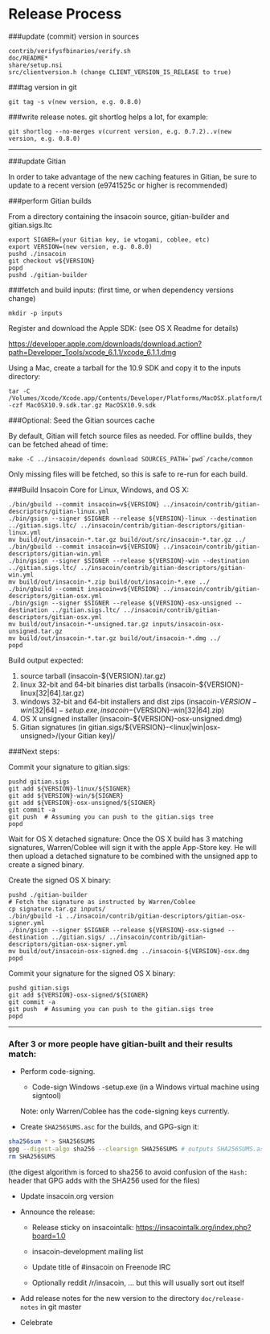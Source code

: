 Release Process
====================

###update (commit) version in sources

	contrib/verifysfbinaries/verify.sh
	doc/README*
	share/setup.nsi
	src/clientversion.h (change CLIENT_VERSION_IS_RELEASE to true)

###tag version in git

	git tag -s v(new version, e.g. 0.8.0)

###write release notes. git shortlog helps a lot, for example:

	git shortlog --no-merges v(current version, e.g. 0.7.2)..v(new version, e.g. 0.8.0)

* * *

###update Gitian

 In order to take advantage of the new caching features in Gitian, be sure to update to a recent version (e9741525c or higher is recommended)

###perform Gitian builds

 From a directory containing the insacoin source, gitian-builder and gitian.sigs.ltc
  
    export SIGNER=(your Gitian key, ie wtogami, coblee, etc)
	export VERSION=(new version, e.g. 0.8.0)
	pushd ./insacoin
	git checkout v${VERSION}
	popd
	pushd ./gitian-builder

###fetch and build inputs: (first time, or when dependency versions change)

	mkdir -p inputs

 Register and download the Apple SDK: (see OS X Readme for details)

 https://developer.apple.com/downloads/download.action?path=Developer_Tools/xcode_6.1.1/xcode_6.1.1.dmg

 Using a Mac, create a tarball for the 10.9 SDK and copy it to the inputs directory:

	tar -C /Volumes/Xcode/Xcode.app/Contents/Developer/Platforms/MacOSX.platform/Developer/SDKs/ -czf MacOSX10.9.sdk.tar.gz MacOSX10.9.sdk

###Optional: Seed the Gitian sources cache

  By default, Gitian will fetch source files as needed. For offline builds, they can be fetched ahead of time:

	make -C ../insacoin/depends download SOURCES_PATH=`pwd`/cache/common

  Only missing files will be fetched, so this is safe to re-run for each build.

###Build Insacoin Core for Linux, Windows, and OS X:

	./bin/gbuild --commit insacoin=v${VERSION} ../insacoin/contrib/gitian-descriptors/gitian-linux.yml
	./bin/gsign --signer $SIGNER --release ${VERSION}-linux --destination ../gitian.sigs.ltc/ ../insacoin/contrib/gitian-descriptors/gitian-linux.yml
	mv build/out/insacoin-*.tar.gz build/out/src/insacoin-*.tar.gz ../
	./bin/gbuild --commit insacoin=v${VERSION} ../insacoin/contrib/gitian-descriptors/gitian-win.yml
	./bin/gsign --signer $SIGNER --release ${VERSION}-win --destination ../gitian.sigs.ltc/ ../insacoin/contrib/gitian-descriptors/gitian-win.yml
	mv build/out/insacoin-*.zip build/out/insacoin-*.exe ../
	./bin/gbuild --commit insacoin=v${VERSION} ../insacoin/contrib/gitian-descriptors/gitian-osx.yml
	./bin/gsign --signer $SIGNER --release ${VERSION}-osx-unsigned --destination ../gitian.sigs.ltc/ ../insacoin/contrib/gitian-descriptors/gitian-osx.yml
	mv build/out/insacoin-*-unsigned.tar.gz inputs/insacoin-osx-unsigned.tar.gz
	mv build/out/insacoin-*.tar.gz build/out/insacoin-*.dmg ../
	popd
  Build output expected:

  1. source tarball (insacoin-${VERSION}.tar.gz)
  2. linux 32-bit and 64-bit binaries dist tarballs (insacoin-${VERSION}-linux[32|64].tar.gz)
  3. windows 32-bit and 64-bit installers and dist zips (insacoin-${VERSION}-win[32|64]-setup.exe, insacoin-${VERSION}-win[32|64].zip)
  4. OS X unsigned installer (insacoin-${VERSION}-osx-unsigned.dmg)
  5. Gitian signatures (in gitian.sigs/${VERSION}-<linux|win|osx-unsigned>/(your Gitian key)/

###Next steps:

Commit your signature to gitian.sigs:

	pushd gitian.sigs
	git add ${VERSION}-linux/${SIGNER}
	git add ${VERSION}-win/${SIGNER}
	git add ${VERSION}-osx-unsigned/${SIGNER}
	git commit -a
	git push  # Assuming you can push to the gitian.sigs tree
	popd

  Wait for OS X detached signature:
	Once the OS X build has 3 matching signatures, Warren/Coblee will sign it with the apple App-Store key.
	He will then upload a detached signature to be combined with the unsigned app to create a signed binary.

  Create the signed OS X binary:

	pushd ./gitian-builder
	# Fetch the signature as instructed by Warren/Coblee
	cp signature.tar.gz inputs/
	./bin/gbuild -i ../insacoin/contrib/gitian-descriptors/gitian-osx-signer.yml
	./bin/gsign --signer $SIGNER --release ${VERSION}-osx-signed --destination ../gitian.sigs/ ../insacoin/contrib/gitian-descriptors/gitian-osx-signer.yml
	mv build/out/insacoin-osx-signed.dmg ../insacoin-${VERSION}-osx.dmg
	popd

Commit your signature for the signed OS X binary:

	pushd gitian.sigs
	git add ${VERSION}-osx-signed/${SIGNER}
	git commit -a
	git push  # Assuming you can push to the gitian.sigs tree
	popd

-------------------------------------------------------------------------

### After 3 or more people have gitian-built and their results match:

- Perform code-signing.

    - Code-sign Windows -setup.exe (in a Windows virtual machine using signtool)

  Note: only Warren/Coblee has the code-signing keys currently.

- Create `SHA256SUMS.asc` for the builds, and GPG-sign it:
```bash
sha256sum * > SHA256SUMS
gpg --digest-algo sha256 --clearsign SHA256SUMS # outputs SHA256SUMS.asc
rm SHA256SUMS
```
(the digest algorithm is forced to sha256 to avoid confusion of the `Hash:` header that GPG adds with the SHA256 used for the files)

- Update insacoin.org version

- Announce the release:

  - Release sticky on insacointalk: https://insacointalk.org/index.php?board=1.0

  - insacoin-development mailing list

  - Update title of #insacoin on Freenode IRC

  - Optionally reddit /r/insacoin, ... but this will usually sort out itself

- Add release notes for the new version to the directory `doc/release-notes` in git master

- Celebrate 
